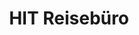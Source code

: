 ---
title: "HIT Reisebüro"
url: /dessau-rosslau/hit-reisebuero-ernst-zindel-strasse/
shop: Reisebüro
---
